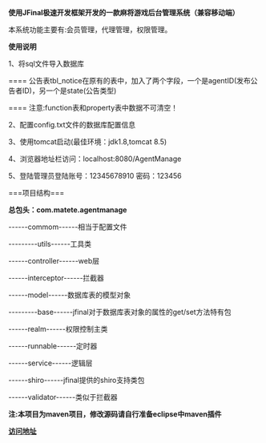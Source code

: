  **使用JFinal极速开发框架开发的一款麻将游戏后台管理系统（兼容移动端）** 

本系统功能主要有:会员管理，代理管理，权限管理。

 **使用说明** 

1、将sql文件导入数据库

==== 公告表tbl_notice在原有的表中，加入了两个字段，一个是agentID(发布公告者ID)，另一个是state(公告类型)

==== 注意:function表和property表中数据不可清空！

2、配置config.txt文件的数据库配置信息          

3、使用tomcat启动(最佳环境：jdk1.8,tomcat 8.5)

4、浏览器地址栏访问：localhost:8080/AgentManage

5、登陆管理员登陆账号：12345678910 密码：123456

===项目结构===

 **总包头：com.matete.agentmanage** 

------commom------相当于配置文件

---------utils------工具类

------controller------web层

------interceptor------拦截器

------model------数据库表的模型对象

---------base------jfinal对于数据库表对象的属性的get/set方法特有包

------realm------权限控制主类

------runnable------定时器

------service------逻辑层

------shiro------jfinal提供的shiro支持类包

------validator------类似于拦截器
	


 **注:本项目为maven项目，修改源码请自行准备eclipse中maven插件** 

 **[访问地址](http://mj.lemaomao.com)** 